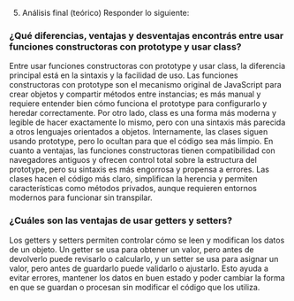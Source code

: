 5. Análisis final (teórico)
Responder lo siguiente:

### ¿Qué diferencias, ventajas y desventajas encontrás entre usar funciones constructoras con prototype y usar class?
Entre usar funciones constructoras con prototype y usar class, la diferencia principal está en la sintaxis y la facilidad de uso. Las funciones constructoras con prototype son el mecanismo original de JavaScript para crear objetos y compartir métodos entre instancias; es más manual y requiere entender bien cómo funciona el prototype para configurarlo y heredar correctamente. Por otro lado, class es una forma más moderna y legible de hacer exactamente lo mismo, pero con una sintaxis más parecida a otros lenguajes orientados a objetos. Internamente, las clases siguen usando prototype, pero lo ocultan para que el código sea más limpio. En cuanto a ventajas, las funciones constructoras tienen compatibilidad con navegadores antiguos y ofrecen control total sobre la estructura del prototype, pero su sintaxis es más engorrosa y propensa a errores. Las clases hacen el código más claro, simplifican la herencia y permiten características como métodos privados, aunque requieren entornos modernos para funcionar sin transpilar.

### ¿Cuáles son las ventajas de usar getters y setters?
Los getters y setters permiten controlar cómo se leen y modifican los datos de un objeto. Un getter se usa para obtener un valor, pero antes de devolverlo puede revisarlo o calcularlo, y un setter se usa para asignar un valor, pero antes de guardarlo puede validarlo o ajustarlo. Esto ayuda a evitar errores, mantener los datos en buen estado y poder cambiar la forma en que se guardan o procesan sin modificar el código que los utiliza.

